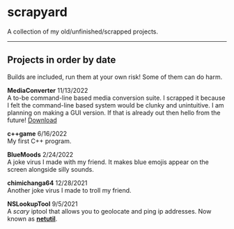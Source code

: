 # scrapyard
A collection of my old/unfinished/scrapped projects.

---

## **Projects in order by date**
Builds are included, run them at your own risk! Some of them can do harm.

**MediaConverter** 11/13/2022 \
A to-be command-line based media conversion suite. I scrapped it because I felt the command-line based system would be clunky and unintuitive. I am planning on making a GUI version. If that is already out then hello from the future!
[Download]()

**c++game** 6/16/2022 \
My first C++ program.

**BlueMoods** 2/24/2022 \
A joke virus I made with my friend. It makes blue emojis appear on the screen alongside silly sounds.

**chimichanga64** 12/28/2021 \
Another joke virus I made to troll my friend.

**NSLookupTool** 9/5/2021 \
A *scary* iptool that allows you to geolocate and ping ip addresses. Now known as [**netutil**](https://github.com/o7q/netutil).